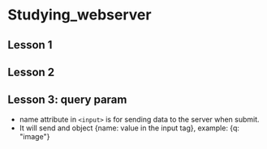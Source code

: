# Studying_webserver

## Lesson 1

## Lesson 2

## Lesson 3: query param

* name attribute in `<input>` is for sending data to the server when submit.
* It will send and object {name: value in the input tag}, example: {q: "image"}
